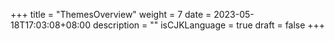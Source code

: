 +++
title = "ThemesOverview"
weight = 7
date = 2023-05-18T17:03:08+08:00
description = ""
isCJKLanguage = true
draft = false
+++

